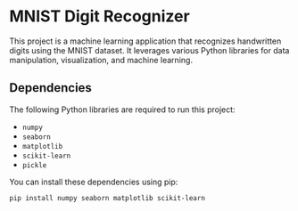 # MNIST Digit Recognizer

This project is a machine learning application that recognizes handwritten digits using the MNIST dataset. It leverages various Python libraries for data manipulation, visualization, and machine learning.

## Dependencies

The following Python libraries are required to run this project:

- `numpy`
- `seaborn`
- `matplotlib`
- `scikit-learn`
- `pickle`

You can install these dependencies using pip:

```sh
pip install numpy seaborn matplotlib scikit-learn
